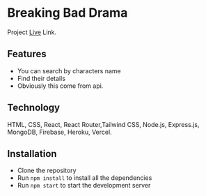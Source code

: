 # Breaking Bad Drama

Project [Live](https://breaking-bad-devruhul.netlify.app/) Link. 

## Features
-   You can search by characters name
-   Find their details
-   Obviously this come from api.
 


## Technology
HTML, CSS, React, React Router,Tailwind CSS, Node.js, Express.js, MongoDB, Firebase, Heroku, Vercel.

## Installation

-   Clone the repository
-   Run `npm install` to install all the dependencies
-   Run `npm start` to start the development server
